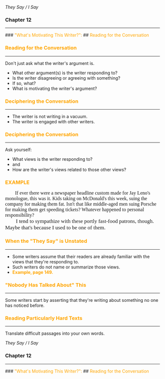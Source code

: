 *They Say / I Say*

### Chapter 12
<hr />
### <span style="color: orange;">"What's Motivating This Writer?":</span>
## <span style="color: orange;">Reading for the Conversation</span>


### <span style="color: orange;">Reading for the Conversation</span>
<hr />
Don't just ask what the writer's argument is.

* What other argument(s) is the writer responding to?  <!-- .element: class="fragment" data-fragment-index="1" -->
* Is the writer disagreeing or agreeing with something?  <!-- .element: class="fragment" data-fragment-index="2" -->
* If so, what?  <!-- .element: class="fragment" data-fragment-index="3" -->
* What is motivating the writer's argument?  <!-- .element: class="fragment" data-fragment-index="4" -->



### <span style="color: orange;">Deciphering the Conversation</span>
<hr />

* The writer is not writing in a vacuum.  <!-- .element: class="fragment" data-fragment-index="1" -->
* The writer is engaged with other writers.  <!-- .element: class="fragment" data-fragment-index="2" -->


### <span style="color: orange;">Deciphering the Conversation</span>
<hr />

Ask yourself:

* What views is the writer responding to?  <!-- .element: class="fragment" data-fragment-index="1" -->
* and  <!-- .element: class="fragment" data-fragment-index="2" -->
* How are the writer's views related to those other views?  <!-- .element: class="fragment" data-fragment-index="3" -->


### <span style="color: orange;">EXAMPLE</span>
<div style="text-align: left; text-indent: 2em; font-family: Cambria, Serif; font-size: 115%; font-weight: normal;">If ever there were a newspaper headline custom made for Jay Leno's monologue, this was it. Kids taking on McDonald's this week, suing the company for making them fat. Isn't that like middle-aged men suing Porsche for making them get speeding tickets? Whatever happened to personal responsibility?</div>
<div style="text-align: left; text-indent: 2em; font-family: Cambria, Serif; font-size: 125%; font-weight: normal;">I tend to sympathize with these portly fast-food patrons, though. Maybe that's because I used to be one of them.</div>



### <span style="color: orange;">When the "They Say" is Unstated</span>
<hr />

* Some writers assume that their readers are already familiar with the views that they're responding to.
* Such writers do not name or summarize those views.
* <span style="color: orange;">**Example, page 149.**</span>



### <span style="color: orange;">"Nobody Has Talked About" This</span>
<hr />

Some writers start by asserting that they're writing about something no one has noticed before.



### <span style="color: orange;">Reading Particularly Hard Texts</span>
<hr />

Translate difficult passages into your own words.



*They Say / I Say*

### Chapter 12
<hr />
### <span style="color: orange;">"What's Motivating This Writer?":</span>
## <span style="color: orange;">Reading for the Conversation</span>